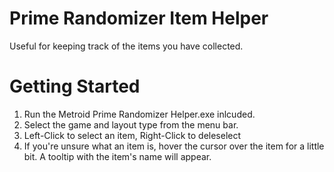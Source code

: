 # Prime Randomizer Item Helper
Useful for keeping track of the items you have collected.

# Getting Started

1. Run the Metroid Prime Randomizer Helper.exe inlcuded.
2. Select the game and layout type from the menu bar.
3. Left-Click to select an item, Right-Click to deleselect
4. If you're unsure what an item is, hover the cursor over the item for a little bit. A tooltip with the item's name will appear.
